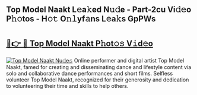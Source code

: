 ## Top Model Naakt L𝚎a𝚔ed N𝚞𝚍e - Part-2cu Vi𝚍𝚎o P𝚑𝚘tos - H𝚘𝚝 O𝚗𝚕yf𝚊ns L𝚎a𝚔s GpPWs

# <h2><a href="http://kf4snt.oniu.top/?m=Top+Model+Naakt">🔗👉 🔴 Top Model Naakt P𝚑ot𝚘𝚜 V𝚒d𝚎o</a></h2>

[![Top Model Naakt Nu𝚍e𝚜](https://i.imgur.com/0qMVB7G.gif)](http://kf4snt.oniu.top/?m=Top+Model+Naakt)
Online performer and digital artist Top Model Naakt, famed for creating and disseminating dance and lifestyle content via solo and collaborative dance performances and short films. Selfless volunteer Top Model Naakt, recognized for their generosity and dedication to volunteering their time and skills to help others.  
